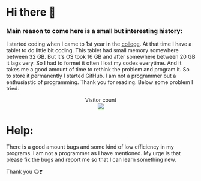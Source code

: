 # Hi there 👋
### Main reason to come here is a small but interesting history:

I started coding when I came to 1st year in the [college](https://rkmvccrahara.org/). At that time I have a tablet to do little bit coding. This tablet had small memory somewhere between 32 GB. But it's OS took 16 GB and after somewhere between 20 GB it lags very. So I had to formet it often I lost my codes everytime. And it takes me a good amount of time to rethink the problem and program it. So to store it permanently I started GitHub. I am not a programmer but a enthusiastic of programming.
Thank you for reading. 
Below some problem I tried.

<p align="center"> 
  Visitor count<br>
  <img src="https://profile-counter.glitch.me/Souvik-0612/count.svg" />
</p>

# Help:

There is a good amount bugs and some kind of low efficiency in my programs. I am not a programmer as I have mentioned. 
My urge is that please fix the bugs and report me so that I can learn something new.

Thank you 😌❣️
